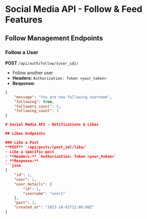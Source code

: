 # Social Media API - Follow & Feed Features

## Follow Management Endpoints

### Follow a User
**POST** `/api/auth/follow/{user_id}/`
- Follow another user
- **Headers:** `Authorization: Token <your_token>`
- **Response:**
```json
{
    "message": "You are now following username",
    "following": true,
    "followers_count": 5,
    "following_count": 3
}

# Social Media API - Notifications & Likes

## Likes Endpoints

### Like a Post
**POST** `/api/posts/{post_id}/like/`
- Like a specific post
- **Headers:** `Authorization: Token <your_token>`
- **Response:**
```json
{
    "id": 1,
    "user": 1,
    "user_details": {
        "id": 1,
        "username": "user1"
    },
    "post": 1,
    "created_at": "2023-10-01T12:00:00Z"
}